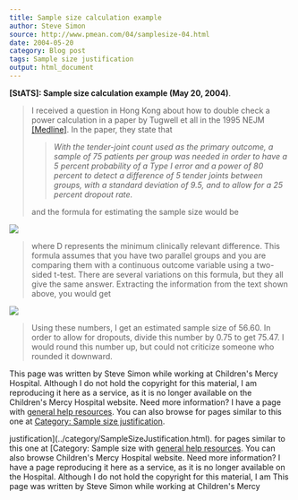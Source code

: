 ```yaml
---
title: Sample size calculation example
author: Steve Simon
source: http://www.pmean.com/04/samplesize-04.html
date: 2004-05-20
category: Blog post
tags: Sample size justification
output: html_document
---
```

**[StATS]: Sample size calculation example (May 20,
2004)**.

> I received a question in Hong Kong about how to double check a power
> calculation in a paper by Tugwell et all in the 1995 NEJM
> [\[Medline\]](http://www.ncbi.nlm.nih.gov/entrez/query.fcgi?cmd=Retrieve&db=pubmed&dopt=Abstract&list_uids=7791814).
> In the paper, they state that
>
> > *With the tender-joint count used as the primary outcome, a sample
> > of 75 patients per group was needed in order to have a 5 percent
> > probability of a Type I error and a power of 80 percent to detect a
> > difference of 5 tender joints between groups, with a standard
> > deviation of 9.5, and to allow for a 25 percent dropout rate.*
>
> and the formula for estimating the sample size would be
>
![](../../../web/images/04/samplesize-0401.gif)
>
> where D represents the minimum clinically relevant difference. This
> formula assumes that you have two parallel groups and you are
> comparing them with a continuous outcome variable using a two-sided
> t-test. There are several variations on this formula, but they all
> give the same answer. Extracting the information from the text shown
> above, you would get
>
![](../../../web/images/04/samplesize-0402.gif)
>
> Using these numbers, I get an estimated sample size of 56.60. In order
> to allow for dropouts, divide this number by 0.75 to get 75.47. I
> would round this number up, but could not criticize someone who
> rounded it downward.

This page was written by Steve Simon while working at Children\'s Mercy
Hospital. Although I do not hold the copyright for this material, I am
reproducing it here as a service, as it is no longer available on the
Children\'s Mercy Hospital website. Need more information? I have a page
with [general help resources](../GeneralHelp.html). You can also browse
for pages similar to this one at [Category: Sample size
justification](../category/SampleSizeJustification.html).
<!---More--->
justification](../category/SampleSizeJustification.html).
for pages similar to this one at [Category: Sample size
with [general help resources](../GeneralHelp.html). You can also browse
Children\'s Mercy Hospital website. Need more information? I have a page
reproducing it here as a service, as it is no longer available on the
Hospital. Although I do not hold the copyright for this material, I am
This page was written by Steve Simon while working at Children\'s Mercy

<!---Do not use
**[StATS]: Sample size calculation example (May 20,
This page was written by Steve Simon while working at Children\'s Mercy
Hospital. Although I do not hold the copyright for this material, I am
reproducing it here as a service, as it is no longer available on the
Children\'s Mercy Hospital website. Need more information? I have a page
with [general help resources](../GeneralHelp.html). You can also browse
for pages similar to this one at [Category: Sample size
justification](../category/SampleSizeJustification.html).
--->

